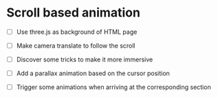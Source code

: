 # Scroll based animation
- [ ] Use three.js as background of HTML page
- [ ] Make camera translate to follow the scroll
- [ ] Discover some tricks to make it more immersive
- [ ] Add a parallax animation based on the cursor position
- [ ] Trigger some animations when arriving at the corresponding section


